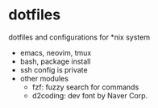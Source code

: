 # dotfiles

dotfiles and configurations for *nix system

 - emacs, neovim, tmux
 - bash, package install
 - ssh config is private
 - other modules
   - fzf: fuzzy search for commands
   - d2coding: dev font by Naver Corp.
